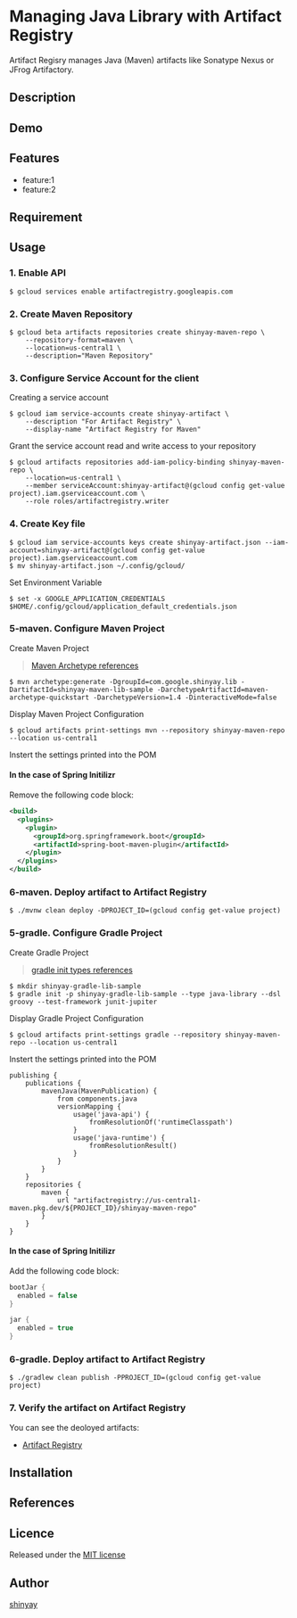 # Managing Java Library with Artifact Registry

Artifact Regisry manages Java (Maven) artifacts like Sonatype Nexus or JFrog Artifactory.

## Description

## Demo

## Features

- feature:1
- feature:2

## Requirement

## Usage
### 1. Enable API
```shell
$ gcloud services enable artifactregistry.googleapis.com
```

### 2. Create Maven Repository
```shell
$ gcloud beta artifacts repositories create shinyay-maven-repo \
    --repository-format=maven \
    --location=us-central1 \
    --description="Maven Repository"
```

### 3. Configure Service Account for the client
Creating a service account
```shell
$ gcloud iam service-accounts create shinyay-artifact \
    --description "For Artifact Registry" \
    --display-name "Artifact Registry for Maven"
```

Grant the service account read and write access to your repository
```shell
$ gcloud artifacts repositories add-iam-policy-binding shinyay-maven-repo \
    --location=us-central1 \
    --member serviceAccount:shinyay-artifact@(gcloud config get-value project).iam.gserviceaccount.com \
    --role roles/artifactregistry.writer
```

### 4. Create Key file
```shell
$ gcloud iam service-accounts keys create shinyay-artifact.json --iam-account=shinyay-artifact@(gcloud config get-value project).iam.gserviceaccount.com
$ mv shinyay-artifact.json ~/.config/gcloud/
```

Set Environment Variable
```shell
$ set -x GOOGLE_APPLICATION_CREDENTIALS $HOME/.config/gcloud/application_default_credentials.json
```

### 5-maven. Configure Maven Project
Create Maven Project

> [Maven Archetype references](https://maven.apache.org/guides/introduction/introduction-to-archetypes.html)

```shell
$ mvn archetype:generate -DgroupId=com.google.shinyay.lib -DartifactId=shinyay-maven-lib-sample -DarchetypeArtifactId=maven-archetype-quickstart -DarchetypeVersion=1.4 -DinteractiveMode=false
```

Display Maven Project Configuration
```shell
$ gcloud artifacts print-settings mvn --repository shinyay-maven-repo --location us-central1
```

Instert the settings printed into the POM

#### In the case of Spring Initilizr
Remove the following code block:
```xml
<build>
  <plugins>
    <plugin>
      <groupId>org.springframework.boot</groupId>
      <artifactId>spring-boot-maven-plugin</artifactId>
    </plugin>
  </plugins>
</build>
```

### 6-maven. Deploy artifact to Artifact Registry
```shell
$ ./mvnw clean deploy -DPROJECT_ID=(gcloud config get-value project)
```

### 5-gradle. Configure Gradle Project
Create Gradle Project

> [gradle init types references](https://docs.gradle.org/current/userguide/build_init_plugin.html)

```
$ mkdir shinyay-gradle-lib-sample
$ gradle init -p shinyay-gradle-lib-sample --type java-library --dsl groovy --test-framework junit-jupiter
```

Display Gradle Project Configuration
```shell
$ gcloud artifacts print-settings gradle --repository shinyay-maven-repo --location us-central1
```

Instert the settings printed into the POM

```
publishing {
    publications {
        mavenJava(MavenPublication) {
            from components.java
            versionMapping {
                usage('java-api') {
                    fromResolutionOf('runtimeClasspath')
                }
                usage('java-runtime') {
                    fromResolutionResult()
                }
            }
        }
    }
    repositories {
        maven {
            url "artifactregistry://us-central1-maven.pkg.dev/${PROJECT_ID}/shinyay-maven-repo"
        }
    }
}
```

#### In the case of Spring Initilizr
Add the following code block:
```groovy
bootJar {
  enabled = false
}

jar {
  enabled = true
}
```

### 6-gradle. Deploy artifact to Artifact Registry
```shell
$ ./gradlew clean publish -PPROJECT_ID=(gcloud config get-value project)
```

### 7. Verify the artifact on Artifact Registry

You can see the deoloyed artifacts:
- [Artifact Registry](http://console.cloud.google.com/artifacts)

## Installation

## References

## Licence

Released under the [MIT license](https://gist.githubusercontent.com/shinyay/56e54ee4c0e22db8211e05e70a63247e/raw/34c6fdd50d54aa8e23560c296424aeb61599aa71/LICENSE)

## Author

[shinyay](https://github.com/shinyay)

